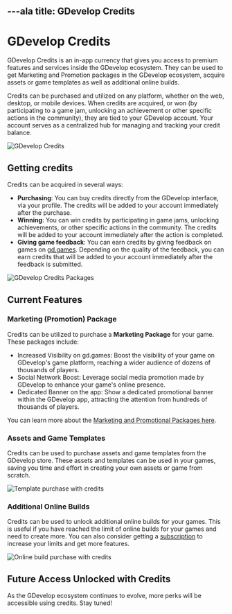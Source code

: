 ---ala
title: GDevelop Credits
---

# GDevelop Credits

GDevelop Credits is an in-app currency that gives you access to premium features and services inside the GDevelop ecosystem. They can be used to get Marketing and Promotion packages in the GDevelop ecosystem, acquire assets or game templates as well as additional online builds.

Credits can be purchased and utilized on any platform, whether on the web, desktop, or mobile devices.
When credits are acquired, or won (by participating to a game jam, unlocking an achievement or other specific actions in the community), they are tied to your GDevelop account. Your account serves as a centralized hub for managing and tracking your credit balance.

![GDevelop Credits](/gdevelop5/interface/profile/credits.png)

## Getting credits

Credits can be acquired in several ways:

- **Purchasing**: You can buy credits directly from the GDevelop interface, via your profile. The credits will be added to your account immediately after the purchase.
- **Winning**: You can win credits by participating in game jams, unlocking achievements, or other specific actions in the community. The credits will be added to your account immediately after the action is completed.
- **Giving game feedback**: You can earn credits by giving feedback on games on [gd.games](https://gd.games/). Depending on the quality of the feedback, you can earn credits that will be added to your account immediately after the feedback is submitted.

![GDevelop Credits Packages](/gdevelop5/interface/profile/credits-packages.png)

## Current Features

### Marketing (Promotion) Package

Credits can be utilized to purchase a **Marketing Package** for your game. These packages include:

- Increased Visibility on gd.games: Boost the visibility of your game on GDevelop's game platform, reaching a wider audience of dozens of thousands of players.
- Social Network Boost: Leverage social media promotion made by GDevelop to enhance your game's online presence.
- Dedicated Banner on the app: Show a dedicated promotional banner within the GDevelop app, attracting the attention from hundreds of thousands of players.

You can learn more about the [Marketing and Promotional Packages here](/gdevelop5/interface/games-dashboard/marketing/).

### Assets and Game Templates

Credits can be used to purchase assets and game templates from the GDevelop store. These assets and templates can be used in your games, saving you time and effort in creating your own assets or game from scratch.

![Template purchase with credits](/gdevelop5/interface/profile/template-purchase-credits.png)

### Additional Online Builds

Credits can be used to unlock additional online builds for your games. This is useful if you have reached the limit of online builds for your games and need to create more.
You can also consider getting a [subscription](/gdevelop5/interface/profile#subscription) to increase your limits and get more features.

![Online build purchase with credits](/gdevelop5/interface/profile/online-build-purchase-credits.png)

## Future Access Unlocked with Credits

As the GDevelop ecosystem continues to evolve, more perks will be accessible using credits. Stay tuned!

